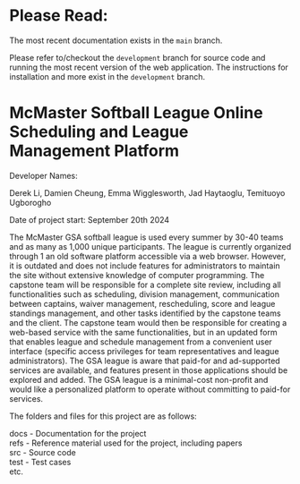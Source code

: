 # Please Read:
The most recent documentation exists in the `main` branch.

 Please refer to/checkout  the `development` branch for source code and running the most recent version of the web application. The instructions for installation and more exist in the `development` branch. 

# McMaster Softball League Online Scheduling and League Management Platform

Developer Names:

Derek Li, Damien Cheung, Emma Wigglesworth, Jad Haytaoglu, Temituoyo Ugborogho

Date of project start: September 20th 2024

The McMaster GSA softball league is used every summer by 30-40 teams and as many as 1,000 unique participants. The league is currently organized through 1 an old software platform accessible via a web browser. However, it is outdated and does not include features for administrators to maintain the site without extensive knowledge of computer programming. The capstone team will be responsible for a complete site review, including all functionalities such as scheduling, division management, communication between captains, waiver management, rescheduling, score and league standings management, and other tasks identified by the capstone teams and the client. The capstone team would then be responsible for creating a web-based service with the same functionalities, but in an updated form that enables league and schedule management from a convenient user interface (specific access privileges for team representatives and league administrators). The GSA league is aware that paid-for and ad-supported services are available, and features present in those applications should be explored and added. The GSA league is a minimal-cost non-profit and would like a personalized platform to operate without committing to paid-for services.

The folders and files for this project are as follows:

docs - Documentation for the project  
refs - Reference material used for the project, including papers  
src - Source code  
test - Test cases  
etc. 
